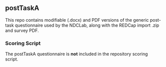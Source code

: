 ## postTaskA

This repo contains modifiable (.docx) and PDF versions of the generic post-task questionnaire used by the NDCLab, along with the REDCap import .zip and survey PDF.


### Scoring Script
The postTaskA questionnaire is **not** included in the repository scoring script.
